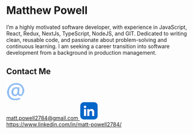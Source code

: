 # Matthew Powell

I’m a highly motivated software developer, with experience in JavaScript, React,
Redux, NextJs, TypeScript, NodeJS, and GIT. Dedicated to writing clean, reusable
code, and passionate about problem-solving and continuous learning. I am seeking
a career transition into software development from a background in production
management.

## Contact Me

<a href="mailto:matt.powell2784@gmail.com">  
<img src="./email_icon.png" alt="Email Icon">  
<br>
matt.powell2784@gmail.com
</a>

<a href="https://www.linkedin.com/in/matt-powell2784/">  
<img src="./linked_in_logo.png" alt="LinkedIn Logo">  
<br>
https://www.linkedin.com/in/matt-powell2784/  
</a>
